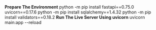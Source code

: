 **Prepare The Environment**
python -m pip install fastapi==0.75.0 uvicorn==0.17.6
python -m pip install sqlalchemy==1.4.32
python -m pip install validators==0.18.2
**Run The Live Server Using uvicorn**
uvicorn main:app --reload
